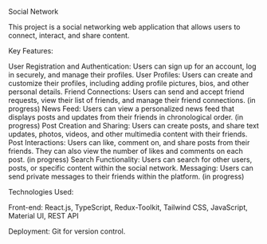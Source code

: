 Social Network

This project is a social networking web application that allows users to connect, interact, and share content. 

Key Features:

User Registration and Authentication: Users can sign up for an account, log in securely, and manage their profiles.
User Profiles: Users can create and customize their profiles, including adding profile pictures, bios, and other personal details.
Friend Connections: Users can send and accept friend requests, view their list of friends, and manage their friend connections. (in progress)
News Feed: Users can view a personalized news feed that displays posts and updates from their friends in chronological order. (in progress)
Post Creation and Sharing: Users can create posts, and share text updates, photos, videos, and other multimedia content with their friends. 
Post Interactions: Users can like, comment on, and share posts from their friends. They can also view the number of likes and comments on each post. (in progress)
Search Functionality: Users can search for other users, posts, or specific content within the social network.
Messaging: Users can send private messages to their friends within the platform. (in progress)

Technologies Used:

Front-end: React.js, TypeScript, Redux-Toolkit, Tailwind CSS, JavaScript, Material UI, REST API

Deployment: Git for version control.






